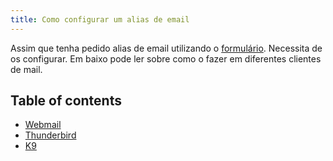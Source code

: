 ```yaml
---
title: Como configurar um alias de email
---
```


Assim que tenha pedido alias de email utilizando o [formulário](https://disroot.org/forms/alias-request-form). Necessita de os configurar. Em baixo pode ler sobre como o fazer em diferentes clientes de mail.

## Table of contents
- [Webmail](webmail/)
- [Thunderbird](thunderbird/)
- [K9](k9/)
